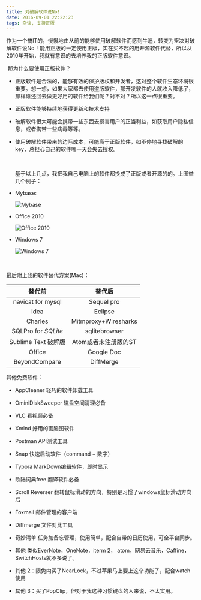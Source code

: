 ```yaml
---
title: 对破解软件说No!
date: 2016-09-01 22:22:23
tags: 杂谈, 支持正版
---
```


​    作为一个搞IT的，慢慢地由从前的能够使用破解软件而感到牛逼，转变为坚决对破解软件说No！能用正版的一定使用正版，实在买不起的用开源软件代替，所以从2010年开始，我就有意识的去培养我的正版软件意识。

​    那为什么要使用正版软件？

- 正版软件是合法的，能够有效的保护版权和开发者，这对整个软件生态环境很重要。想一想，如果大家都去使用盗版软件，那开发软件的人就收入降低了，那样谁还回去做更好用的软件给我们呢？对不对？所以这一点很重要。

- 正版软件能够持续地获得更新和技术支持

- 破解软件很大可能会携带一些东西去损害用户的正当利益，如获取用户隐私信息，或者携带一些病毒等等。

- 使用破解软件带来的边际成本，可能高于正版软件，如不停地寻找破解的key，总担心自己的软件哪一天会失去授权。

  ​

  基于以上几点，我把我自己电脑上的软件都换成了正版或者开源的的。上图举几个例子：

- Mybase:

  ![Mybase](http://7jpsil.com1.z0.glb.clouddn.com/kelilo%E5%B1%8F%E5%B9%95%E5%BF%AB%E7%85%A7%202016-09-01%2022.23.45.png)

- Office 2010

  ![Office 2010](http://7jpsil.com1.z0.glb.clouddn.com/kelilo%E5%B1%8F%E5%B9%95%E5%BF%AB%E7%85%A7%202016-09-07%2022.17.44.png)

- Windows 7

  ![Windows 7](http://7jpsil.com1.z0.glb.clouddn.com/kelilo%E5%B1%8F%E5%B9%95%E5%BF%AB%E7%85%A7%202016-09-07%2022.17.22.png)

  ​

最后附上我的软件替代方案(Mac)：

|         替代前         |         替代后          |
| :-----------------: | :------------------: |
|  navicat for mysql  |      Sequel pro      |
|        Idea         |       Eclipse        |
|       Charles       | Mitmproxy+Wiresharks |
| SQLPro for *SQLite* |    sqlitebrowser     |
|  Sublime Text 破解版   |    Atom或者未注册版的ST     |
|       Office        |      Google Doc      |
|    BeyondCompare    |      DiffMerge       |

其他免费软件：

- AppCleaner    轻巧的软件卸载工具

- OminiDiskSweeper    磁盘空间清理必备

- VLC    看视频必备

- Xmind   好用的画脑图软件

- Postman    API测试工具

- Snap    快速启动软件（command + 数字）

- Typora    MarkDown编辑软件，即时显示

- 欧陆词典free    翻译软件必备

- Scroll Reverser    翻转鼠标滑动的方向，特别是习惯了windows鼠标滑动方向后

- Foxmail    邮件管理的客户端

- Diffmerge    文件对比工具

- 奇妙清单    任务加备忘管理，使用简单，配合自带的日历使用，可全平台同步。

- 其他 类似EverNote，OneNote，iterm 2， atom，网易云音乐，Caffine，SwitchHosts就不多说了。

- 其他 2：限免内买了NearLock，不过苹果马上要上这个功能了，配合watch使用

- 其他 3：买了PopClip，但对于我这种习惯键盘的人来说，不太实用。

  ​